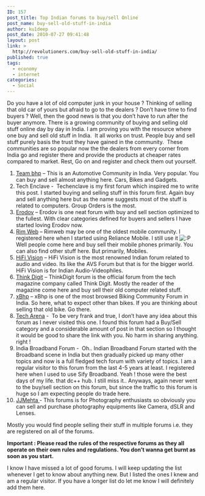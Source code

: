 ```yaml
---
ID: 157
post_title: Top Indian forums to buy/sell Online
post_name: buy-sell-old-stuff-in-india
author: ku1deep
post_date: 2010-07-27 09:41:48
layout: post
link: >
  http://revolutioners.com/buy-sell-old-stuff-in-india/
published: true
tags:
  - economy
  - internet
categories:
  - Social
---
```

Do you have a lot of old computer junk in your house ? Thinking of selling that old car of yours but afraid to go to the dealers ? Don’t have time to find buyers ? Well, then the good news is that you don’t have to run after the buyer anymore. There is a growing community of buying and selling old stuff online day by day in India. I am proving you with the resource where one buy and sell old stuff in India.&nbsp; It all works on trust. People buy and sell stuff purely basis the trust they have gained in the community.&nbsp; These communities are so popular now the the dealers from every corner from India go and register there and provide the products at cheaper rates compared to market. Rest, Go on and register and check them out yourself.
<ol>
 	<li><a href="http://www.team-bhp.com/forum/classifieds/" rel="nofollow">Team bhp</a> – This is an Automotive Community in India. Very popular. You can buy and sell almost anything here. Cars, Bikes and Gadgets.</li>
 	<li>Tech Enclave -&nbsp; Techenclave is my first forum which inspired me to write this post. I started buying and selling stuff in this forum first. Again buy and sell anything here but as the name suggests most of the stuff is related to computers. Group Orders is the most.</li>
 	<li><a href="http://www.erodov.com/forums/bazaar/" rel="nofollow">Erodov</a> – Erodov is one neat forum with buy and sell section optimized to the fullest. With clear categories defined for buyers and sellers I have started loving Erodov now.</li>
 	<li><a href="http://www.rimweb.in/forums/forum/50-buy-sell-bazaar/" rel="nofollow">Rim Web</a> – Rimweb may be one of the oldest mobile community. I registered here when I started using Reliance Mobile. I still use it <img class="wp-smiley" src="https://web.archive.org/web/20130308094606im_/http://revolutioners.com/wp-includes/images/smilies/icon_razz.gif" alt=":P"> Well people come here and buy sell their mobile phones primarily. You can also find other stuff here. But primarily, Mobiles.</li>
 	<li><a href="http://www.hifivision.com/classifieds/" rel="nofollow">HiFi Vision</a> – HiFi Vision is the most renowned Indian forum related to audio and video. Its like the AVS Forum but that is for the bigger world. HiFi Vision is for Indian Audio-Videophiles.</li>
 	<li><a href="http://www.thinkdigit.com/forum/bazaar/" rel="nofollow">Think Digit</a> – ThinkDigit forum is the official forum from the tech magazine company called Think Digit. Mostly the reader of the magazine come here and buy sell their old computer related stuff.</li>
 	<li><a href="http://www.xbhp.com/classifieds/" rel="nofollow">xBhp</a> – xBhp is one of the most browsed Biking Community Forum in India. So here, what to expect other than bikes. If you are thinking about selling that old bike. Go there.</li>
 	<li><a href="http://forums.techarena.in/buy-sell-computer-hardware/" rel="nofollow">Tech Arena</a> -&nbsp; To be very frank and true, I don’t have any idea about this forum as I never visited this one. I found this forum had a Buy/Sell category and a considerable amount of post in that section so I thought it would be good to share the link with you. No harm in sharing anything. right !</li>
 	<li>India Broadband Forum -&nbsp; Oh.. Indian Broadband Forum started with the Broadband scene in India but then gradually picked up many other topics and now is a full fledged tech forum with variety of topics. I am a regular visitor to this forum from the last 4-5 years at least. I registered here when I used to use Sify Broadband. Yeah ! those were the best days of my life. that dc++ hub. I still miss it.. Anyways, again never went to the buy/sell section on this forum, but since the traffic to this forum is huge so I am expecting people do trade here.</li>
 	<li><a href="http://www.jjmehta.com/forum/index.php?board=8.0" target="_blank" rel="nofollow noopener">JJMehta </a>- This forums is for Photography enthusiasts so obviously you can sell and purchase photography equipments like Camera, dSLR and Lenses.</li>
</ol>
Mostly you would find people selling their stuff in multiple forums i.e. they are registered on all of the forums.

<strong>Important : Please read the rules of the respective forums as they all operate on their own rules and regulations. You don’t wanna get burnt as soon as you start.</strong>

I know I have missed a lot of good forums. I will keep updating the list whenever I get to know about anything new. But I listed the ones I knew and am a regular visitor. If you have a longer list do let me know I will definitely add them here.